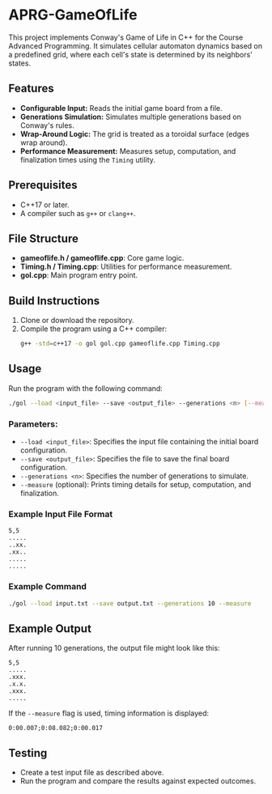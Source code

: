 # APRG-GameOfLife

This project implements Conway's Game of Life in C++ for the Course Advanced Programming. It simulates cellular automaton dynamics based on a predefined grid, where each cell's state is determined by its neighbors' states. 

## Features

- **Configurable Input:** Reads the initial game board from a file.
- **Generations Simulation:** Simulates multiple generations based on Conway's rules.
- **Wrap-Around Logic:** The grid is treated as a toroidal surface (edges wrap around).
- **Performance Measurement:** Measures setup, computation, and finalization times using the `Timing` utility.

## Prerequisites

- C++17 or later.
- A compiler such as `g++` or `clang++`.

## File Structure

- **gameoflife.h / gameoflife.cpp**: Core game logic.
- **Timing.h / Timing.cpp**: Utilities for performance measurement.
- **gol.cpp**: Main program entry point.

## Build Instructions

1. Clone or download the repository.
2. Compile the program using a C++ compiler:
   ```bash
   g++ -std=c++17 -o gol gol.cpp gameoflife.cpp Timing.cpp
   ```

## Usage

Run the program with the following command:
```bash
./gol --load <input_file> --save <output_file> --generations <n> [--measure]
```

### Parameters:
- `--load <input_file>`: Specifies the input file containing the initial board configuration.
- `--save <output_file>`: Specifies the file to save the final board configuration.
- `--generations <n>`: Specifies the number of generations to simulate.
- `--measure` (optional): Prints timing details for setup, computation, and finalization.

### Example Input File Format
```
5,5
.....
..xx.
.xx..
.....
.....
```

### Example Command
```bash
./gol --load input.txt --save output.txt --generations 10 --measure
```

## Example Output
After running 10 generations, the output file might look like this:
```
5,5
.....
.xxx.
.x.x.
.xxx.
.....
```

If the `--measure` flag is used, timing information is displayed:
```
0:00.007;0:08.082;0:00.017
```

## Testing

- Create a test input file as described above.
- Run the program and compare the results against expected outcomes.

